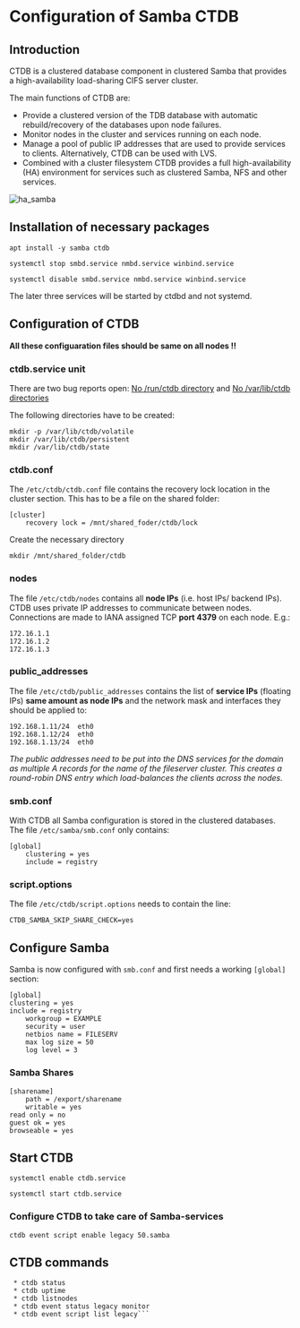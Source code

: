 # Configuration of Samba CTDB 

## Introduction

CTDB is a clustered database component in clustered Samba that provides a high-availability load-sharing CIFS server cluster.

The main functions of CTDB are:

* Provide a clustered version of the TDB database with automatic rebuild/recovery of the databases upon node failures.
* Monitor nodes in the cluster and services running on each node.
* Manage a pool of public IP addresses that are used to provide services to clients. Alternatively, CTDB can be used with LVS.
* Combined with a cluster filesystem CTDB provides a full high-availability (HA) environment for services such as clustered Samba, NFS and other services.



![ha_samba](https://github.com/user-attachments/assets/b3826b2d-aa11-4ff6-8ef8-bb4e004cb11b)





## Installation of necessary packages

	apt install -y samba ctdb 
	
	systemctl stop smbd.service nmbd.service winbind.service
	
	systemctl disable smbd.service nmbd.service winbind.service

The later three services will be started by ctdbd and not systemd.


## Configuration of CTDB

**All these configuaration files should be same on all nodes !!**

### ctdb.service unit


There are two bug reports open: [No /run/ctdb directory](https://bugs.launchpad.net/ubuntu/+source/ctdb/+bug/1821775) and [No /var/lib/ctdb directories](https://bugs.launchpad.net/ubuntu/+source/ctdb/+bug/1828799)

The following directories have to be created:

	mkdir -p /var/lib/ctdb/volatile
	mkdir /var/lib/ctdb/persistent
	mkdir /var/lib/ctdb/state

### ctdb.conf

The `/etc/ctdb/ctdb.conf` file contains the recovery lock location in the cluster section. This has to be a file on the shared folder:

	[cluster]
		recovery lock = /mnt/shared_foder/ctdb/lock

Create the necessary directory

	mkdir /mnt/shared_folder/ctdb

### nodes

The file `/etc/ctdb/nodes` contains all **node IPs** (i.e. host IPs/ backend IPs). CTDB uses private IP addresses to communicate between nodes. Connections are made to IANA assigned TCP **port 4379** on each node. E.g.:

		
    172.16.1.1
  	172.16.1.2
  	172.16.1.3

### public_addresses

The file `/etc/ctdb/public_addresses` contains the list of **service IPs** (floating IPs) **same amount as node IPs** and the network mask and interfaces they should be applied to:

	192.168.1.11/24  eth0
	192.168.1.12/24  eth0
	192.168.1.13/24  eth0

*The public addresses need to be put into the DNS services for the domain as multiple A records for the name of the fileserver cluster. This creates a round-robin DNS entry which load-balances the clients across the nodes.*

### smb.conf

With CTDB all Samba configuration is stored in the clustered databases. The file `/etc/samba/smb.conf` only contains:

	[global]
		clustering = yes
		include = registry

### script.options

The file `/etc/ctdb/script.options` needs to contain the line:

	CTDB_SAMBA_SKIP_SHARE_CHECK=yes
	

## Configure Samba

Samba is now configured with `smb.conf` and first needs a working `[global]` section:


	[global]
  	clustering = yes
  	include = registry
		workgroup = EXAMPLE
		security = user
		netbios name = FILESERV
		max log size = 50
		log level = 3


### Samba Shares


	[sharename]
		path = /export/sharename
		writable = yes
    read only = no
    guest ok = yes
    browseable = yes


## Start CTDB 

	systemctl enable ctdb.service
	
	systemctl start ctdb.service

### Configure CTDB to take care of Samba-services

    ctdb event script enable legacy 50.samba

## CTDB commands

```
 * ctdb status
 * ctdb uptime
 * ctdb listnodes
 * ctdb event status legacy monitor
 * ctdb event script list legacy```
